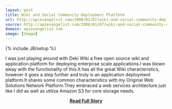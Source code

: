 ```yaml
---
layout: post
title: Wiki and Social Community Deployment Platform
url: http://apievangelist.com/2008/01/07/wiki-and-social-community-deployment-platform/
source: http://apievangelist.com/2008/01/07/wiki-and-social-community-deployment-platform/
domain: apievangelist.com
image: [Image]
---
```

{% include JB/setup %}<p>I was just playing around with Deki Wiki a free open source wiki and application platform for deploying enterprise scale applications.I was blown away with the functionality of this.It has all the great Wiki characteristics, however it goes a step further and truly is an application deployment platform.It shares some common characteristics with my Original Web Solutions Network Platform.They embraced a web services architecture just like I did as well as utilize Amazon S3 for core storage needs.</p>
<center><p><a href="http://apievangelist.com/2008/01/07/wiki-and-social-community-deployment-platform/" style='padding:25px; font-sze:18px; font-weight: bold;'>Read Full Story</a></p></center>
